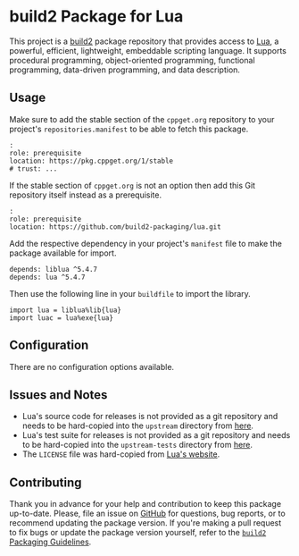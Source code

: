# build2 Package for Lua

This project is a [build2](https://build2.org) package repository that provides access to [Lua](https://lua.org/home.html), a powerful, efficient, lightweight, embeddable scripting language.
It supports procedural programming, object-oriented programming, functional programming, data-driven programming, and data description.

## Usage
Make sure to add the stable section of the `cppget.org` repository to your project's `repositories.manifest` to be able to fetch this package.

    :
    role: prerequisite
    location: https://pkg.cppget.org/1/stable
    # trust: ...

If the stable section of `cppget.org` is not an option then add this Git repository itself instead as a prerequisite.

    :
    role: prerequisite
    location: https://github.com/build2-packaging/lua.git

Add the respective dependency in your project's `manifest` file to make the package available for import.

    depends: liblua ^5.4.7
    depends: lua ^5.4.7

Then use the following line in your `buildfile` to import the library.

    import lua = liblua%lib{lua}
    import luac = lua%exe{lua}

## Configuration
There are no configuration options available.

## Issues and Notes
- Lua's source code for releases is not provided as a git repository and needs to be hard-copied into the `upstream` directory from [here](https://lua.org/download.html).
- Lua's test suite for releases is not provided as a git repository and needs to be hard-copied into the `upstream-tests` directory from [here](https://www.lua.org/tests/).
- The `LICENSE` file was hard-copied from [Lua's website](https://lua.org/license.html).

## Contributing
Thank you in advance for your help and contribution to keep this package up-to-date.
Please, file an issue on [GitHub](https://github.com/build2-packaging/lua/issues) for questions, bug reports, or to recommend updating the package version.
If you're making a pull request to fix bugs or update the package version yourself, refer to the [`build2` Packaging Guidelines](https://build2.org/build2-toolchain/doc/build2-toolchain-packaging.xhtml#core-version-management).
